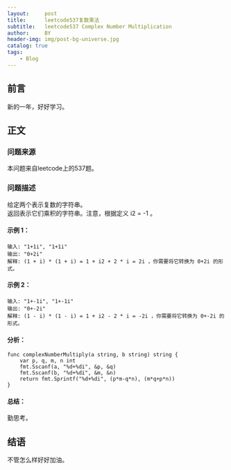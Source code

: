 ```yaml
---
layout:     post
title:      leetcode537复数乘法
subtitle:   leetcode537 Complex Number Multiplication
author:     BY
header-img: img/post-bg-universe.jpg
catalog: true
tags:
    - Blog
---
```



## 前言

新的一年，好好学习。

## 正文

### 问题来源

本问题来自leetcode上的537题。

### 问题描述

给定两个表示复数的字符串。  
返回表示它们乘积的字符串。注意，根据定义 i2 = -1 。  

#### 示例 1：
```
输入: "1+1i", "1+1i"
输出: "0+2i"
解释: (1 + i) * (1 + i) = 1 + i2 + 2 * i = 2i ，你需要将它转换为 0+2i 的形式。
```

#### 示例 2：
```
输入: "1+-1i", "1+-1i"
输出: "0+-2i"
解释: (1 - i) * (1 - i) = 1 + i2 - 2 * i = -2i ，你需要将它转换为 0+-2i 的形式。 
```

#### 分析：
```
func complexNumberMultiply(a string, b string) string {
    var p, q, m, n int
    fmt.Sscanf(a, "%d+%di", &p, &q)
    fmt.Sscanf(b, "%d+%di", &m, &n)
    return fmt.Sprintf("%d+%di", (p*m-q*n), (m*q+p*n))
}
```

#### 总结：
勤思考。  

## 结语
不管怎么样好好加油。
